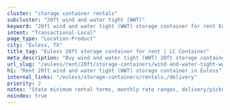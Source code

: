 ```yaml
---
cluster: "storage container rentals"
subcluster: "20ft wind and water tight (WWT)"
keyword: "20ft wind and water tight (WWT) storage container for rent Euless, TX"
intent: "Transactional-Local"
page_type: "Location-Product"
city: "Euless, TX"
title_tag: "Euless 20ft storage container for rent | LC Container"
meta_description: "Buy wind and water tight (WWT) 20ft storage container rent with local delivery in Euless, TX. LC Container — local Since 2003. Request a fast quote today."
url_slug: "/euless/rent/20ft/storage-containers/wind-and-water-tight-wwt"
h1: "Rent 20ft wind and water tight (WWT) storage container in Euless"
internal_links: "/euless/storage-containers/rentals,/delivery"
priority: 2
notes: "State minimum rental terms, monthly rate ranges, delivery/pickup fees, service area."
noindex: true
---
```


<!-- TODO: Add unique city/inventory copy, images, and internal links here. -->
